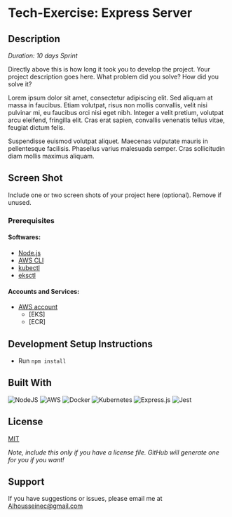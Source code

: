 # Tech-Exercise: Express Server

## Description

_Duration: 10 days Sprint_

Directly above this is how long it took you to develop the project. Your project description goes here. What problem did you solve? How did you solve it? 

Lorem ipsum dolor sit amet, consectetur adipiscing elit. Sed aliquam at massa in faucibus. Etiam volutpat, risus non mollis convallis, velit nisi pulvinar mi, eu faucibus orci nisi eget nibh. Integer a velit pretium, volutpat arcu eleifend, fringilla elit. Cras erat sapien, convallis venenatis tellus vitae, feugiat dictum felis.

Suspendisse euismod volutpat aliquet. Maecenas vulputate mauris in pellentesque facilisis. Phasellus varius malesuada semper. Cras sollicitudin diam mollis maximus aliquam.



## Screen Shot

Include one or two screen shots of your project here (optional). Remove if unused.

### Prerequisites

#### Softwares:

- [Node.js](https://nodejs.org/en/)
- [AWS CLI](https://aws.amazon.com/cli/)
- [kubectl](https://kubernetes.io/docs/tasks/tools/)
- [eksctl](https://github.com/weaveworks/eksctl)

#### Accounts and Services:
- [AWS account](https://aws.amazon.com/free/)
    - [EKS]
    - [ECR]



## Development Setup Instructions

- Run `npm install`



## Built With

![NodeJS](https://img.shields.io/badge/node.js-6DA55F?style=for-the-badge&logo=node.js&logoColor=white)
![AWS](https://img.shields.io/badge/Amazon_AWS-FF9900?style=for-the-badge&logo=amazonaws&logoColor=white)
![Docker](https://img.shields.io/badge/docker-%230db7ed.svg?style=for-the-badge&logo=docker&logoColor=white)
![Kubernetes](https://img.shields.io/badge/kubernetes-%23326ce5.svg?style=for-the-badge&logo=kubernetes&logoColor=white)
![Express.js](https://img.shields.io/badge/express.js-%23404d59.svg?style=for-the-badge&logo=express&logoColor=%2361DAFB)
![Jest](https://img.shields.io/badge/-jest-%23C21325?style=for-the-badge&logo=jest&logoColor=white)

## License
[MIT](https://choosealicense.com/licenses/mit/)

_Note, include this only if you have a license file. GitHub will generate one for you if you want!_


## Support
If you have suggestions or issues, please email me at Alhousseinec@gmail.com
